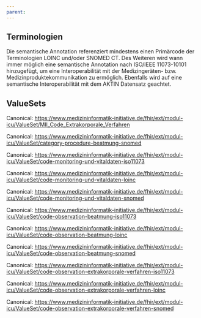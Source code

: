 ```yaml
---
parent: 
---
```

## Terminologien

Die semantische Annotation referenziert mindestens einen Primärcode der Terminologien LOINC und/oder SNOMED CT. Des Weiteren wird wann immer möglich eine semantische Annotation nach ISO/IEEE 11073-10101 hinzugefügt, um eine Interoperabilität mit der Medizingeräten- bzw. Medizinproduktekommunikation zu ermöglich. Ebenfalls wird auf eine semantische Interoperabilität mit dem AKTIN Datensatz geachtet.

## ValueSets

Canonical: https://www.medizininformatik-initiative.de/fhir/ext/modul-icu/ValueSet/MII_Code_Extrakorporale_Verfahren

Canonical: https://www.medizininformatik-initiative.de/fhir/ext/modul-icu/ValueSet/category-procedure-beatmung-snomed

Canonical: https://www.medizininformatik-initiative.de/fhir/ext/modul-icu/ValueSet/code-monitoring-und-vitaldaten-iso11073

Canonical: https://www.medizininformatik-initiative.de/fhir/ext/modul-icu/ValueSet/code-monitoring-und-vitaldaten-loinc

Canonical: https://www.medizininformatik-initiative.de/fhir/ext/modul-icu/ValueSet/code-monitoring-und-vitaldaten-snomed

Canonical: https://www.medizininformatik-initiative.de/fhir/ext/modul-icu/ValueSet/code-observation-beatmung-iso11073

Canonical: https://www.medizininformatik-initiative.de/fhir/ext/modul-icu/ValueSet/code-observation-beatmung-loinc

Canonical: https://www.medizininformatik-initiative.de/fhir/ext/modul-icu/ValueSet/code-observation-beatmung-snomed

Canonical: https://www.medizininformatik-initiative.de/fhir/ext/modul-icu/ValueSet/code-observation-extrakorporale-verfahren-iso11073

Canonical: https://www.medizininformatik-initiative.de/fhir/ext/modul-icu/ValueSet/code-observation-extrakorporale-verfahren-loinc

Canonical: https://www.medizininformatik-initiative.de/fhir/ext/modul-icu/ValueSet/code-observation-extrakorporale-verfahren-snomed

